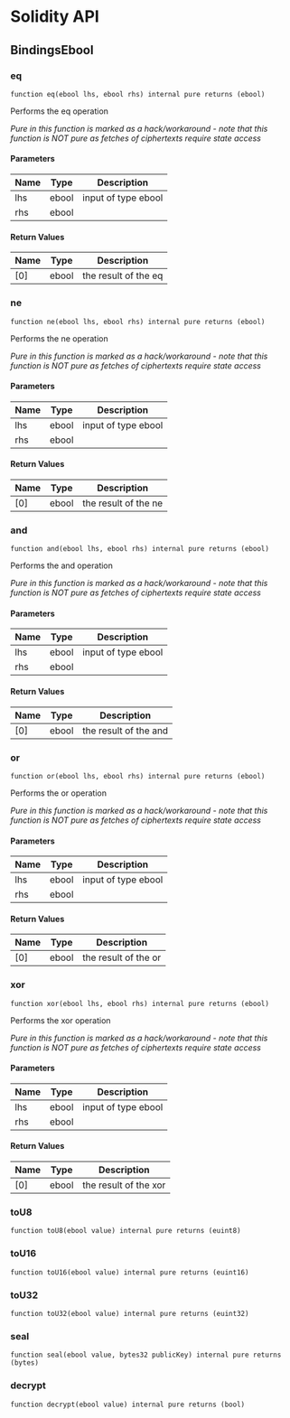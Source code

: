# Solidity API

## BindingsEbool

### eq

```solidity
function eq(ebool lhs, ebool rhs) internal pure returns (ebool)
```

Performs the eq operation

_Pure in this function is marked as a hack/workaround - note that this function is NOT pure as fetches of ciphertexts require state access_

#### Parameters

| Name | Type | Description |
| ---- | ---- | ----------- |
| lhs | ebool | input of type ebool |
| rhs | ebool |  |

#### Return Values

| Name | Type | Description |
| ---- | ---- | ----------- |
| [0] | ebool | the result of the eq |

### ne

```solidity
function ne(ebool lhs, ebool rhs) internal pure returns (ebool)
```

Performs the ne operation

_Pure in this function is marked as a hack/workaround - note that this function is NOT pure as fetches of ciphertexts require state access_

#### Parameters

| Name | Type | Description |
| ---- | ---- | ----------- |
| lhs | ebool | input of type ebool |
| rhs | ebool |  |

#### Return Values

| Name | Type | Description |
| ---- | ---- | ----------- |
| [0] | ebool | the result of the ne |

### and

```solidity
function and(ebool lhs, ebool rhs) internal pure returns (ebool)
```

Performs the and operation

_Pure in this function is marked as a hack/workaround - note that this function is NOT pure as fetches of ciphertexts require state access_

#### Parameters

| Name | Type | Description |
| ---- | ---- | ----------- |
| lhs | ebool | input of type ebool |
| rhs | ebool |  |

#### Return Values

| Name | Type | Description |
| ---- | ---- | ----------- |
| [0] | ebool | the result of the and |

### or

```solidity
function or(ebool lhs, ebool rhs) internal pure returns (ebool)
```

Performs the or operation

_Pure in this function is marked as a hack/workaround - note that this function is NOT pure as fetches of ciphertexts require state access_

#### Parameters

| Name | Type | Description |
| ---- | ---- | ----------- |
| lhs | ebool | input of type ebool |
| rhs | ebool |  |

#### Return Values

| Name | Type | Description |
| ---- | ---- | ----------- |
| [0] | ebool | the result of the or |

### xor

```solidity
function xor(ebool lhs, ebool rhs) internal pure returns (ebool)
```

Performs the xor operation

_Pure in this function is marked as a hack/workaround - note that this function is NOT pure as fetches of ciphertexts require state access_

#### Parameters

| Name | Type | Description |
| ---- | ---- | ----------- |
| lhs | ebool | input of type ebool |
| rhs | ebool |  |

#### Return Values

| Name | Type | Description |
| ---- | ---- | ----------- |
| [0] | ebool | the result of the xor |

### toU8

```solidity
function toU8(ebool value) internal pure returns (euint8)
```

### toU16

```solidity
function toU16(ebool value) internal pure returns (euint16)
```

### toU32

```solidity
function toU32(ebool value) internal pure returns (euint32)
```

### seal

```solidity
function seal(ebool value, bytes32 publicKey) internal pure returns (bytes)
```

### decrypt

```solidity
function decrypt(ebool value) internal pure returns (bool)
```

